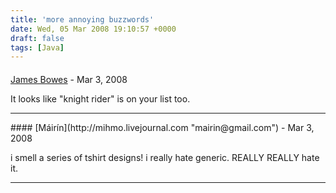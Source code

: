 ```yaml
---
title: 'more annoying buzzwords'
date: Wed, 05 Mar 2008 19:10:57 +0000
draft: false
tags: [Java]
---
```



#### 
[James Bowes](http://jbowes.dangerouslyinc.com "jbowes@dangerouslyinc.com") - <time datetime="2008-03-05 15:16:29">Mar 3, 2008</time>

It looks like "knight rider" is on your list too.
<hr />
#### 
[Máirín](http://mihmo.livejournal.com "mairin@gmail.com") - <time datetime="2008-03-05 23:27:28">Mar 3, 2008</time>

i smell a series of tshirt designs! i really hate generic. REALLY REALLY hate it.
<hr />
